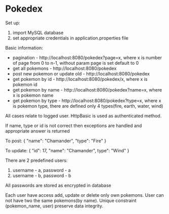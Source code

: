 # Pokedex

Set up:

1. import MySQL database
2. set appropriate credentials in application.properties file

Basic information:

* pagination - http://localhost:8080/pokedex?page=x, where x is number of page from 0 to n-1, without param page is set default to 0 
* get all pokemons - http://localhost:8080/pokedex
* post new pokemon or update old - http://localhost:8080/pokedex
* get pokemon by id - http://localhost:8080/pokedex/x,  where x is pokemon id
* get pokemon by name - http://localhost:8080/pokedex?name=x,  where x is pokemon name
* get pokemon by type - http://localhost:8080/pokedex?type=x,  where x is pokemon type, there are defined only 4 types(fire, earth, water, wind)

All cases relate to logged user. HttpBasic is used as authenticated method.

If name, type or id is not correct then exceptions are handled and appropriate answer is returned

To post:
{
  "name": "Chamander",
  "type": "Fire"
}

To update:
{
	"id": 17,
  "name": "Chamander",
   type": "Wind"
}

There are 2 predefined users: 

1. username - a, password - a 
2. username - b, password - b

All passwords are stored as encrypted in database

Each user have access add, update or delete only own pokemons. User can not have two the same pokemons(by name). Unique constraint (pokemon_name, user) preserve data integrity.
